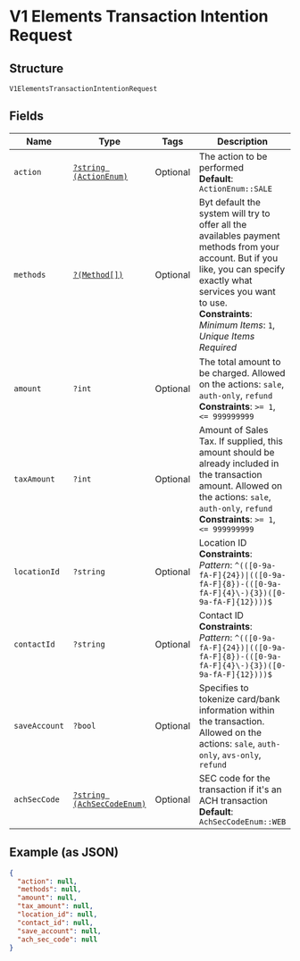 
# V1 Elements Transaction Intention Request

## Structure

`V1ElementsTransactionIntentionRequest`

## Fields

| Name | Type | Tags | Description | Getter | Setter |
|  --- | --- | --- | --- | --- | --- |
| `action` | [`?string (ActionEnum)`](../../doc/models/action-enum.md) | Optional | The action to be performed<br>**Default**: `ActionEnum::SALE` | getAction(): ?string | setAction(?string action): void |
| `methods` | [`?(Method[])`](../../doc/models/method.md) | Optional | Byt default the system will try to offer all the availables payment methods from your account. But if you like, you can specify exactly what services you want to use.<br>**Constraints**: *Minimum Items*: `1`, *Unique Items Required* | getMethods(): ?array | setMethods(?array methods): void |
| `amount` | `?int` | Optional | The total amount to be charged. Allowed on the actions: `sale`, `auth-only`, `refund`<br>**Constraints**: `>= 1`, `<= 999999999` | getAmount(): ?int | setAmount(?int amount): void |
| `taxAmount` | `?int` | Optional | Amount of Sales Tax. If supplied, this amount should be already included in the transaction amount. Allowed on the actions: `sale`, `auth-only`, `refund`<br>**Constraints**: `>= 1`, `<= 999999999` | getTaxAmount(): ?int | setTaxAmount(?int taxAmount): void |
| `locationId` | `?string` | Optional | Location ID<br>**Constraints**: *Pattern*: `^(([0-9a-fA-F]{24})\|(([0-9a-fA-F]{8})-(([0-9a-fA-F]{4}\-){3})([0-9a-fA-F]{12})))$` | getLocationId(): ?string | setLocationId(?string locationId): void |
| `contactId` | `?string` | Optional | Contact ID<br>**Constraints**: *Pattern*: `^(([0-9a-fA-F]{24})\|(([0-9a-fA-F]{8})-(([0-9a-fA-F]{4}\-){3})([0-9a-fA-F]{12})))$` | getContactId(): ?string | setContactId(?string contactId): void |
| `saveAccount` | `?bool` | Optional | Specifies to tokenize card/bank information within the transaction. Allowed on the actions: `sale`, `auth-only`, `avs-only`, `refund` | getSaveAccount(): ?bool | setSaveAccount(?bool saveAccount): void |
| `achSecCode` | [`?string (AchSecCodeEnum)`](../../doc/models/ach-sec-code-enum.md) | Optional | SEC code for the transaction if it's an ACH transaction<br>**Default**: `AchSecCodeEnum::WEB` | getAchSecCode(): ?string | setAchSecCode(?string achSecCode): void |

## Example (as JSON)

```json
{
  "action": null,
  "methods": null,
  "amount": null,
  "tax_amount": null,
  "location_id": null,
  "contact_id": null,
  "save_account": null,
  "ach_sec_code": null
}
```

